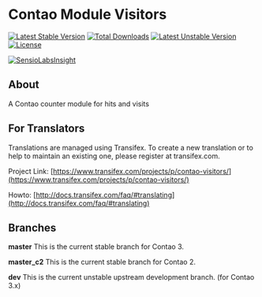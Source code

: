 Contao Module Visitors
======================
[![Latest Stable Version](https://poser.pugx.org/bugbuster/visitors/v/stable.svg)](https://packagist.org/packages/bugbuster/visitors) [![Total Downloads](https://poser.pugx.org/bugbuster/visitors/downloads.svg)](https://packagist.org/packages/bugbuster/visitors) [![Latest Unstable Version](https://poser.pugx.org/bugbuster/visitors/v/unstable.svg)](https://packagist.org/packages/bugbuster/visitors) [![License](https://poser.pugx.org/bugbuster/visitors/license.svg)](https://packagist.org/packages/bugbuster/visitors)

[![SensioLabsInsight](https://insight.sensiolabs.com/projects/b3b64050-211e-42de-99bc-7443c948656c/small.png)](https://insight.sensiolabs.com/projects/b3b64050-211e-42de-99bc-7443c948656c)

## About

A Contao counter module for hits and visits

## For Translators
Translations are managed using Transifex. To create a new translation or to help to maintain an existing one, please register at transifex.com.

Project Link: [https://www.transifex.com/projects/p/contao-visitors/](https://www.transifex.com/projects/p/contao-visitors/)

Howto: [http://docs.transifex.com/faq/#translating](http://docs.transifex.com/faq/#translating)

## Branches

**master** This is the current stable branch for Contao 3.

**master_c2** This is the current stable branch for Contao 2.

**dev** This is the current unstable upstream development branch. (for Contao 3.x)

